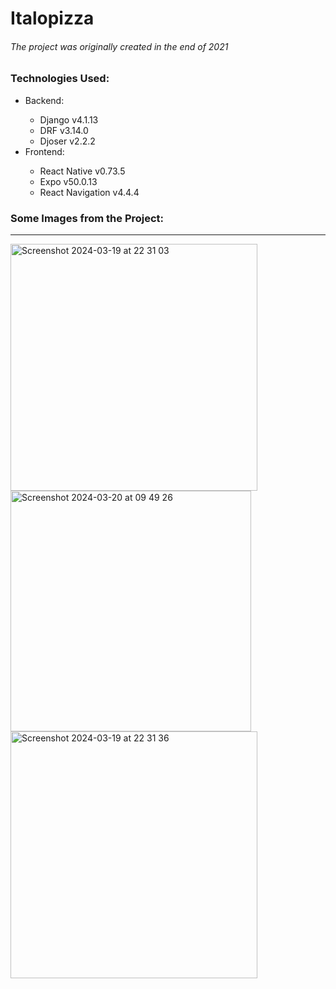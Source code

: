<h1>Italopizza</h1>
<h6>The project was originally created in the end of 2021</h6>
<h3>Technologies Used:</h3>
<ul>
  <li>Backend:</li>
  <ul>
    <li>Django v4.1.13</li>
    <li>DRF v3.14.0</li>
    <li>Djoser v2.2.2</li>
  </ul>
  <li>Frontend:</li>
  <ul>
    <li>React Native v0.73.5</li>
    <li>Expo v50.0.13</li>
    <li>React Navigation v4.4.4</li>
  </ul>
</ul>
<h3>Some Images from the Project:</h3>
<hr>
<img width="395" alt="Screenshot 2024-03-19 at 22 31 03" src="https://github.com/1olelllka/ItaloPizza/assets/67587036/8618c588-f7c8-461d-b2ca-90ba8c69fa6d">
<img width="385" alt="Screenshot 2024-03-20 at 09 49 26" src="https://github.com/1olelllka/ItaloPizza/assets/67587036/6139b442-15c9-4359-93d7-1c38db222c2f">
<img width="395" alt="Screenshot 2024-03-19 at 22 31 36" src="https://github.com/1olelllka/ItaloPizza/assets/67587036/066a8a63-f892-4fba-b7c4-71882c5e0111">
